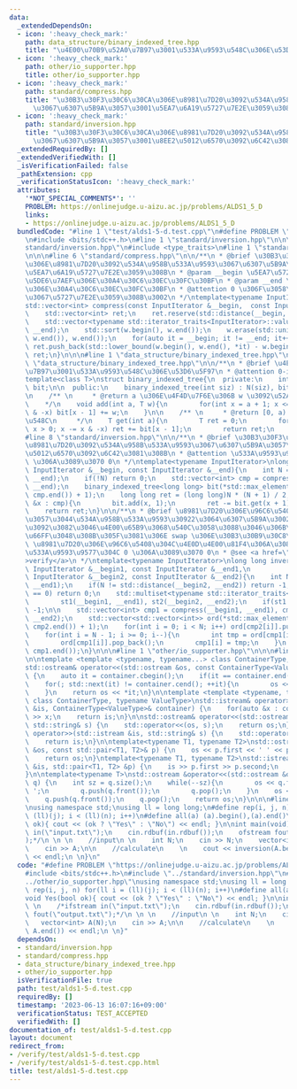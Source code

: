 ```yaml
---
data:
  _extendedDependsOn:
  - icon: ':heavy_check_mark:'
    path: data_structure/binary_indexed_tree.hpp
    title: "\u4E00\u70B9\u52A0\u7B97\u3001\u533A\u9593\u548C\u306E\u53D6\u5F97"
  - icon: ':heavy_check_mark:'
    path: other/io_supporter.hpp
    title: other/io_supporter.hpp
  - icon: ':heavy_check_mark:'
    path: standard/compress.hpp
    title: "\u30B3\u30F3\u30C6\u30CA\u306E\u8981\u7D20\u3092\u534A\u958B\u533A\u9593\
      \u3067\u6307\u5B9A\u3057\u3001\u5EA7\u6A19\u5727\u7E2E\u3059\u308B"
  - icon: ':heavy_check_mark:'
    path: standard/inversion.hpp
    title: "\u30B3\u30F3\u30C6\u30CA\u306E\u8981\u7D20\u3092\u534A\u958B\u533A\u9593\
      \u3067\u6307\u5B9A\u3057\u3001\u8EE2\u5012\u6570\u3092\u6C42\u3081\u308B"
  _extendedRequiredBy: []
  _extendedVerifiedWith: []
  _isVerificationFailed: false
  _pathExtension: cpp
  _verificationStatusIcon: ':heavy_check_mark:'
  attributes:
    '*NOT_SPECIAL_COMMENTS*': ''
    PROBLEM: https://onlinejudge.u-aizu.ac.jp/problems/ALDS1_5_D
    links:
    - https://onlinejudge.u-aizu.ac.jp/problems/ALDS1_5_D
  bundledCode: "#line 1 \"test/alds1-5-d.test.cpp\"\n#define PROBLEM \"https://onlinejudge.u-aizu.ac.jp/problems/ALDS1_5_D\"\
    \n#include <bits/stdc++.h>\n#line 1 \"standard/inversion.hpp\"\n\n\n#line 5 \"\
    standard/inversion.hpp\"\n#include <type_traits>\n#line 1 \"standard/compress.hpp\"\
    \n\n\n#line 6 \"standard/compress.hpp\"\n\n/**\n * @brief \u30B3\u30F3\u30C6\u30CA\
    \u306E\u8981\u7D20\u3092\u534A\u958B\u533A\u9593\u3067\u6307\u5B9A\u3057\u3001\
    \u5EA7\u6A19\u5727\u7E2E\u3059\u308B\n * @param __begin \u5EA7\u5727\u3059\u308B\
    \u5DE6\u7AEF\u306E\u30A4\u30C6\u30EC\u30FC\u30BF\n * @param __end \u53F3\u7AEF\
    \u306E\u30A4\u30C6\u30EC\u30FC\u30BF\n * @attention 0 \u306F\u3058\u307E\u308A\
    \u3067\u5727\u7E2E\u3059\u308B\u3002\n */\ntemplate<typename InputIterator>\n\
    std::vector<int> compress(const InputIterator &__begin,  const InputIterator &__end){\n\
    \    std::vector<int> ret;\n    ret.reserve(std::distance(__begin, __end));\n\
    \    std::vector<typename std::iterator_traits<InputIterator>::value_type> w(__begin,\
    \ __end);\n    std::sort(w.begin(), w.end());\n    w.erase(std::unique(w.begin(),\
    \ w.end()), w.end());\n    for(auto it = __begin; it != __end; it++)\n       \
    \ ret.push_back(std::lower_bound(w.begin(), w.end(), *it) - w.begin());\n    return\
    \ ret;\n}\n\n\n#line 1 \"data_structure/binary_indexed_tree.hpp\"\n\n\n#line 4\
    \ \"data_structure/binary_indexed_tree.hpp\"\n\n/**\n * @brief \u4E00\u70B9\u52A0\
    \u7B97\u3001\u533A\u9593\u548C\u306E\u53D6\u5F97\n * @attention 0-indexed\n*/\n\
    template<class T>\nstruct binary_indexed_tree{\n  private:\n    int N;\n    std::vector<T>\
    \ bit;\n\n  public:\n    binary_indexed_tree(int siz) : N(siz), bit(N, 0) {}\n\
    \n    /** \n     * @return a \u306E\u4F4D\u7F6E\u306B w \u3092\u52A0\u7B97\n \
    \    */\n    void add(int a, T w){\n        for(int x = a + 1; x <= N; x += x\
    \ & -x) bit[x - 1] += w;\n    }\n\n    /** \n     * @return [0, a) \u306E\u7DCF\
    \u548C\n     */\n    T get(int a){\n        T ret = 0;\n        for(int x = a;\
    \ x > 0; x -= x & -x) ret += bit[x - 1];\n        return ret;\n    }\n};\n\n\n\
    #line 8 \"standard/inversion.hpp\"\n\n/**\n * @brief \u30B3\u30F3\u30C6\u30CA\u306E\
    \u8981\u7D20\u3092\u534A\u958B\u533A\u9593\u3067\u6307\u5B9A\u3057\u3001\u8EE2\
    \u5012\u6570\u3092\u6C42\u3081\u308B\n * @attention \u533A\u9593\u9577\u304C 0\
    \ \u306A\u3089\u3070 0\n */\ntemplate<typename InputIterator>\nlong long inversion(const\
    \ InputIterator &__begin, const InputIterator &__end){\n    int N = std::distance(__begin,\
    \ __end);\n    if(!N) return 0;\n    std::vector<int> cmp = compress(__begin,\
    \ __end);\n    binary_indexed_tree<long long> bit(*std::max_element(cmp.begin(),\
    \ cmp.end()) + 1);\n    long long ret = (long long)N * (N + 1) / 2;\n    for(auto\
    \ &x : cmp){\n        bit.add(x, 1);\n        ret -= bit.get(x + 1);\n    }\n\
    \    return ret;\n}\n\n/**\n * @brief \u8981\u7D20\u306E\u96C6\u5408\u304C\u7B49\
    \u3057\u3044\u534A\u958B\u533A\u9593\u30922\u3064\u6307\u5B9A\u3002\u4E00\u65B9\
    \u3092\u3082\u3046\u4E00\u65B9\u3068\u540C\u3058\u3088\u3046\u306B\u4E26\u3079\
    \u66FF\u3048\u308B\u305F\u3081\u306E swap \u306E\u30B3\u30B9\u30C8\n * @attention\
    \ \u8981\u7D20\u306E\u96C6\u5408\u304C\u4E0D\u4E00\u81F4\u306A\u3089\u3070 -1\u3001\
    \u533A\u9593\u9577\u304C 0 \u306A\u3089\u3070 0\n * @see <a href=\"https://atcoder.jp/contests/arc120/submissions/42083168\"\
    >verify</a>\n */\ntemplate<typename InputIterator>\nlong long inversion(const\
    \ InputIterator &__begin1, const InputIterator &__end1,\n                    const\
    \ InputIterator &__begin2, const InputIterator &__end2){\n    int N = std::distance(__begin1,\
    \ __end1);\n    if(N != std::distance(__begin2, __end2)) return -1;\n    if(N\
    \ == 0) return 0;\n    std::multiset<typename std::iterator_traits<InputIterator>::value_type>\n\
    \        st1(__begin1, __end1), st2(__begin2, __end2);\n    if(st1 != st2) return\
    \ -1;\n\n    std::vector<int> cmp1 = compress(__begin1, __end1), cmp2 = compress(__begin2,\
    \ __end2);\n    std::vector<std::vector<int>> ord(*std::max_element(cmp2.begin(),\
    \ cmp2.end()) + 1);\n    for(int i = 0; i < N; i++) ord[cmp2[i]].push_back(i);\n\
    \    for(int i = N - 1; i >= 0; i--){\n        int tmp = ord[cmp1[i]].back();\n\
    \        ord[cmp1[i]].pop_back();\n        cmp1[i] = tmp;\n    }\n    return inversion(cmp1.begin(),\
    \ cmp1.end());\n}\n\n\n#line 1 \"other/io_supporter.hpp\"\n\n\n#line 8 \"other/io_supporter.hpp\"\
    \n\ntemplate <template <typename, typename...> class ContainerType, typename ValueType>\n\
    std::ostream& operator<<(std::ostream &os, const ContainerType<ValueType>& container)\
    \ {\n    auto it = container.cbegin();\n    if(it == container.end()) return os;\n\
    \    for(; std::next(it) != container.cend(); ++it){\n        os << *it << ' ';\n\
    \    }\n    return os << *it;\n}\n\ntemplate <template <typename, typename...>\
    \ class ContainerType, typename ValueType>\nstd::istream& operator>>(std::istream\
    \ &is, ContainerType<ValueType>& container) {\n    for(auto &x : container) is\
    \ >> x;\n    return is;\n}\n\nstd::ostream& operator<<(std::ostream &os, const\
    \ std::string& s) {\n    std::operator<<(os, s);\n    return os;\n}\n\nstd::istream&\
    \ operator>>(std::istream &is, std::string& s) {\n    std::operator>>(is, s);\n\
    \    return is;\n}\n\ntemplate<typename T1, typename T2>\nstd::ostream &operator<<(std::ostream\
    \ &os, const std::pair<T1, T2>& p) {\n    os << p.first << ' ' << p.second;\n\
    \    return os;\n}\ntemplate<typename T1, typename T2>\nstd::istream &operator>>(std::istream\
    \ &is, std::pair<T1, T2> &p) {\n    is >> p.first >> p.second;\n    return is;\n\
    }\n\ntemplate<typename T>\nstd::ostream &operator<<(std::ostream &os, std::queue<T>&\
    \ q) {\n    int sz = q.size();\n    while(--sz){\n        os << q.front() << '\
    \ ';\n        q.push(q.front());\n        q.pop();\n    }\n    os << q.front();\n\
    \    q.push(q.front());\n    q.pop();\n    return os;\n}\n\n\n#line 5 \"test/alds1-5-d.test.cpp\"\
    \nusing namespace std;\nusing ll = long long;\n#define rep(i, j, n) for(ll i =\
    \ (ll)(j); i < (ll)(n); i++)\n#define all(a) (a).begin(),(a).end()\nvoid Yes(bool\
    \ ok){ cout << (ok ? \"Yes\" : \"No\") << endl; }\n\nint main(void){\n \n    /*ifstream\
    \ in(\"input.txt\");\n    cin.rdbuf(in.rdbuf());\n    ofstream fout(\"output.txt\"\
    );*/\n \n \n    //input\n \n    int N;\n    cin >> N;\n    vector<int> A(N);\n\
    \    cin >> A;\n\n    //calculate\n    \n    cout << inversion(A.begin(), A.end())\
    \ << endl;\n \n}\n"
  code: "#define PROBLEM \"https://onlinejudge.u-aizu.ac.jp/problems/ALDS1_5_D\"\n\
    #include <bits/stdc++.h>\n#include \"../standard/inversion.hpp\"\n#include \"\
    ../other/io_supporter.hpp\"\nusing namespace std;\nusing ll = long long;\n#define\
    \ rep(i, j, n) for(ll i = (ll)(j); i < (ll)(n); i++)\n#define all(a) (a).begin(),(a).end()\n\
    void Yes(bool ok){ cout << (ok ? \"Yes\" : \"No\") << endl; }\n\nint main(void){\n\
    \ \n    /*ifstream in(\"input.txt\");\n    cin.rdbuf(in.rdbuf());\n    ofstream\
    \ fout(\"output.txt\");*/\n \n \n    //input\n \n    int N;\n    cin >> N;\n \
    \   vector<int> A(N);\n    cin >> A;\n\n    //calculate\n    \n    cout << inversion(A.begin(),\
    \ A.end()) << endl;\n \n}"
  dependsOn:
  - standard/inversion.hpp
  - standard/compress.hpp
  - data_structure/binary_indexed_tree.hpp
  - other/io_supporter.hpp
  isVerificationFile: true
  path: test/alds1-5-d.test.cpp
  requiredBy: []
  timestamp: '2023-06-13 16:07:16+09:00'
  verificationStatus: TEST_ACCEPTED
  verifiedWith: []
documentation_of: test/alds1-5-d.test.cpp
layout: document
redirect_from:
- /verify/test/alds1-5-d.test.cpp
- /verify/test/alds1-5-d.test.cpp.html
title: test/alds1-5-d.test.cpp
---
```


